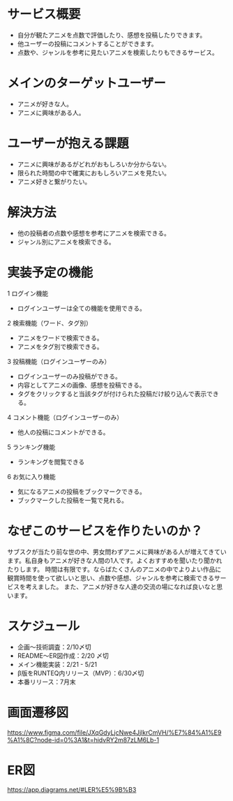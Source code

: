 # サービス概要
* 自分が観たアニメを点数で評価したり、感想を投稿したりできます。
* 他ユーザーの投稿にコメントすることができます。
* 点数や、ジャンルを参考に見たいアニメを検索したりもできるサービス。

# メインのターゲットユーザー
* アニメが好きな人。
* アニメに興味がある人。

# ユーザーが抱える課題
* アニメに興味があるがどれがおもしろいか分からない。
* 限られた時間の中で確実におもしろいアニメを見たい。
* アニメ好きと繋がりたい。

# 解決方法
* 他の投稿者の点数や感想を参考にアニメを検索できる。
* ジャンル別にアニメを検索できる。

# 実装予定の機能
1 ログイン機能
  * ログインユーザーは全ての機能を使用できる。

2 検索機能（ワード、タグ別）
  * アニメをワードで検索できる。
  * アニメをタグ別で検索できる。

  3 投稿機能（ログインユーザーのみ）
  * ログインユーザーのみ投稿ができる。
  * 内容としてアニメの画像、感想を投稿できる。
  * タグをクリックすると当該タグが付けられた投稿だけ絞り込んで表示できる。

4 コメント機能（ログインユーザーのみ）
  * 他人の投稿にコメントができる。

5 ランキング機能 
  * ランキングを閲覧できる

6 お気に入り機能
  * 気になるアニメの投稿をブックマークできる。
  * ブックマークした投稿を一覧で見れる。

# なぜこのサービスを作りたいのか？
  サブスクが当たり前な世の中、男女問わずアニメに興味がある人が増えてきています。私自身もアニメが好きな人間の1人です。よくおすすめを聞いたり聞かれたりします。
  時間は有限です。ならばたくさんのアニメの中でよりよい作品に観賞時間を使って欲しいと思い、点数や感想、ジャンルを参考に検索できるサービスを考えました。
  また、アニメが好きな人達の交流の場になれば良いなと思います。

# スケジュール
* 企画〜技術調査：2/10〆切
* README〜ER図作成：2/20 〆切
* メイン機能実装：2/21 - 5/21
* β版をRUNTEQ内リリース（MVP）：6/30〆切
* 本番リリース：7月末

# 画面遷移図
https://www.figma.com/file/JXqGdyLjcNwe4JjlkrCmVH/%E7%84%A1%E9%A1%8C?node-id=0%3A1&t=hidvRY2m87zLM6Lb-1

# ER図
https://app.diagrams.net/#LER%E5%9B%B3